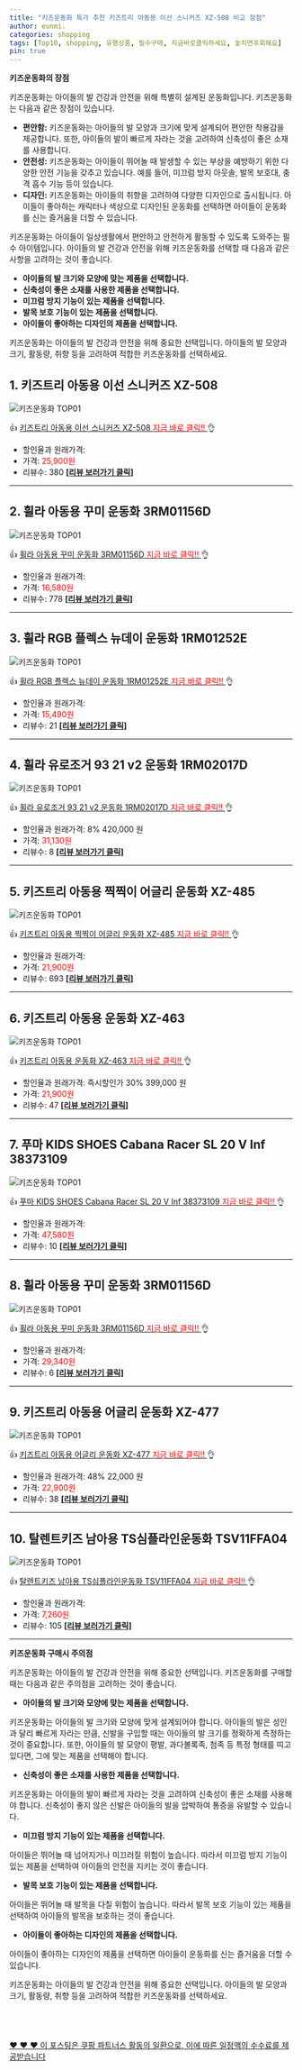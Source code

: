 ```yaml
---
title: "키즈운동화 특가 추천 키즈트리 아동용 이선 스니커즈 XZ-508 비교 장점"
author: eunmi.
categories: shopping
tags: [Top10, shopping, 유행상품, 필수구매, 지금바로클릭하세요, 놓치면후회해요]
pin: true
---
```

**키즈운동화의 장점**

키즈운동화는 아이들의 발 건강과 안전을 위해 특별히 설계된 운동화입니다. 키즈운동화는 다음과 같은 장점이 있습니다.

* **편안함:** 키즈운동화는 아이들의 발 모양과 크기에 맞게 설계되어 편안한 착용감을 제공합니다. 또한, 아이들의 발이 빠르게 자라는 것을 고려하여 신축성이 좋은 소재를 사용합니다.
* **안전성:** 키즈운동화는 아이들이 뛰어놀 때 발생할 수 있는 부상을 예방하기 위한 다양한 안전 기능을 갖추고 있습니다. 예를 들어, 미끄럼 방지 아웃솔, 발목 보호대, 충격 흡수 기능 등이 있습니다.
* **디자인:** 키즈운동화는 아이들의 취향을 고려하여 다양한 디자인으로 출시됩니다. 아이들이 좋아하는 캐릭터나 색상으로 디자인된 운동화를 선택하면 아이들이 운동화를 신는 즐거움을 더할 수 있습니다.

키즈운동화는 아이들이 일상생활에서 편안하고 안전하게 활동할 수 있도록 도와주는 필수 아이템입니다. 아이들의 발 건강과 안전을 위해 키즈운동화를 선택할 때 다음과 같은 사항을 고려하는 것이 좋습니다.

* **아이들의 발 크기와 모양에 맞는 제품을 선택합니다.**
* **신축성이 좋은 소재를 사용한 제품을 선택합니다.**
* **미끄럼 방지 기능이 있는 제품을 선택합니다.**
* **발목 보호 기능이 있는 제품을 선택합니다.**
* **아이들이 좋아하는 디자인의 제품을 선택합니다.**

키즈운동화는 아이들의 발 건강과 안전을 위해 중요한 선택입니다. 아이들의 발 모양과 크기, 활동량, 취향 등을 고려하여 적합한 키즈운동화를 선택하세요.

   

## 1. 키즈트리 아동용 이선 스니커즈 XZ-508

![키즈운동화 TOP01](https://thumbnail10.coupangcdn.com/thumbnails/remote/230x230ex/image/rs_quotation_api/b1k7jj6g/64dd7ae488824a0b88e32b94b7ed1dbe.jpg)


👍 [키즈트리 아동용 이선 스니커즈 XZ-508 <font color=red> 지금 바로 클릭!! </font> ](https://link.coupang.com/re/AFFSDP?lptag=AF3617701&subid=GithubCoopas&pageKey=7232893353&traceid=V0-153&itemId=18357622505&vendorItemId=85501424807) 👌 


- 할인율과 원래가격: 
- 가격: <span style='color:red'>25,900원</span>
- 리뷰수: 380  [**[리뷰 보러가기 클릭]**](https://link.coupang.com/re/AFFSDP?lptag=AF3617701&subid=GithubCoopas&pageKey=7232893353&traceid=V0-153&itemId=18357622505&vendorItemId=85501424807)

---


   

## 2. 휠라 아동용 꾸미 운동화 3RM01156D

![키즈운동화 TOP01](https://thumbnail8.coupangcdn.com/thumbnails/remote/230x230ex/image/rs_quotation_api/obln6p25/0714b941d5984fbfbf02a9cb63933816.jpg)


👍 [휠라 아동용 꾸미 운동화 3RM01156D <font color=red> 지금 바로 클릭!! </font> ](https://link.coupang.com/re/AFFSDP?lptag=AF3617701&subid=GithubCoopas&pageKey=4841307775&traceid=V0-153&itemId=6257151521&vendorItemId=73453010438) 👌 


- 할인율과 원래가격: 
- 가격: <span style='color:red'>16,580원</span>
- 리뷰수: 778  [**[리뷰 보러가기 클릭]**](https://link.coupang.com/re/AFFSDP?lptag=AF3617701&subid=GithubCoopas&pageKey=4841307775&traceid=V0-153&itemId=6257151521&vendorItemId=73453010438)

---


   

## 3. 휠라 RGB 플렉스 뉴데이 운동화 1RM01252E

![키즈운동화 TOP01](https://thumbnail10.coupangcdn.com/thumbnails/remote/230x230ex/image/retail/images/1775996705100439-31959120-8ce4-4d9a-ad24-34e4a8081f49.jpg)


👍 [휠라 RGB 플렉스 뉴데이 운동화 1RM01252E <font color=red> 지금 바로 클릭!! </font> ](https://link.coupang.com/re/AFFSDP?lptag=AF3617701&subid=GithubCoopas&pageKey=6329093492&traceid=V0-153&itemId=13227162859&vendorItemId=80485326260) 👌 


- 할인율과 원래가격: 
- 가격: <span style='color:red'>15,490원</span>
- 리뷰수: 21  [**[리뷰 보러가기 클릭]**](https://link.coupang.com/re/AFFSDP?lptag=AF3617701&subid=GithubCoopas&pageKey=6329093492&traceid=V0-153&itemId=13227162859&vendorItemId=80485326260)

---


   

## 4. 휠라 유로조거 93 21 v2 운동화 1RM02017D

![키즈운동화 TOP01](https://thumbnail9.coupangcdn.com/thumbnails/remote/230x230ex/image/rs_quotation_api/8os2baxf/a05c244db3554b22b3774e5c2ac6f227.jpg)


👍 [휠라 유로조거 93 21 v2 운동화 1RM02017D <font color=red> 지금 바로 클릭!! </font> ](https://link.coupang.com/re/AFFSDP?lptag=AF3617701&subid=GithubCoopas&pageKey=6143508817&traceid=V0-153&itemId=11804427963&vendorItemId=79077981112) 👌 


- 할인율과 원래가격: 8%  420,000   원
- 가격: <span style='color:red'>31,130원</span>
- 리뷰수: 8  [**[리뷰 보러가기 클릭]**](https://link.coupang.com/re/AFFSDP?lptag=AF3617701&subid=GithubCoopas&pageKey=6143508817&traceid=V0-153&itemId=11804427963&vendorItemId=79077981112)

---


   

## 5. 키즈트리 아동용 찍찍이 어글리 운동화 XZ-485

![키즈운동화 TOP01](https://thumbnail10.coupangcdn.com/thumbnails/remote/230x230ex/image/retail/images/2022/08/25/18/0/55059ee2-6225-48c3-af8b-16d83fbb7084.jpg)


👍 [키즈트리 아동용 찍찍이 어글리 운동화 XZ-485 <font color=red> 지금 바로 클릭!! </font> ](https://link.coupang.com/re/AFFSDP?lptag=AF3617701&subid=GithubCoopas&pageKey=6732372781&traceid=V0-153&itemId=15690015693&vendorItemId=82904857189) 👌 


- 할인율과 원래가격: 
- 가격: <span style='color:red'>21,900원</span>
- 리뷰수: 693  [**[리뷰 보러가기 클릭]**](https://link.coupang.com/re/AFFSDP?lptag=AF3617701&subid=GithubCoopas&pageKey=6732372781&traceid=V0-153&itemId=15690015693&vendorItemId=82904857189)

---


   

## 6. 키즈트리 아동용 운동화 XZ-463

![키즈운동화 TOP01](https://thumbnail10.coupangcdn.com/thumbnails/remote/230x230ex/image/rs_quotation_api/ry1hlzmc/b963ee34821f470b9ad6466012d92561.jpg)


👍 [키즈트리 아동용 운동화 XZ-463 <font color=red> 지금 바로 클릭!! </font> ](https://link.coupang.com/re/AFFSDP?lptag=AF3617701&subid=GithubCoopas&pageKey=6063966773&traceid=V0-153&itemId=11164632039&vendorItemId=78442747937) 👌 


- 할인율과 원래가격: 즉시할인가 30%  399,000   원
- 가격: <span style='color:red'>21,900원</span>
- 리뷰수: 47  [**[리뷰 보러가기 클릭]**](https://link.coupang.com/re/AFFSDP?lptag=AF3617701&subid=GithubCoopas&pageKey=6063966773&traceid=V0-153&itemId=11164632039&vendorItemId=78442747937)

---


   

## 7. 푸마 KIDS SHOES Cabana Racer SL 20 V Inf 38373109

![키즈운동화 TOP01](https://thumbnail10.coupangcdn.com/thumbnails/remote/230x230ex/image/rs_quotation_api/hf34s6hi/07e0deac4ae84abc81b1a2bb3be6725b.jpg)


👍 [푸마 KIDS SHOES Cabana Racer SL 20 V Inf 38373109 <font color=red> 지금 바로 클릭!! </font> ](https://link.coupang.com/re/AFFSDP?lptag=AF3617701&subid=GithubCoopas&pageKey=7215060038&traceid=V0-153&itemId=18269123272&vendorItemId=85415400640) 👌 


- 할인율과 원래가격: 
- 가격: <span style='color:red'>47,580원</span>
- 리뷰수: 10  [**[리뷰 보러가기 클릭]**](https://link.coupang.com/re/AFFSDP?lptag=AF3617701&subid=GithubCoopas&pageKey=7215060038&traceid=V0-153&itemId=18269123272&vendorItemId=85415400640)

---


   

## 8. 휠라 아동용 꾸미 운동화 3RM01156D

![키즈운동화 TOP01](https://thumbnail10.coupangcdn.com/thumbnails/remote/230x230ex/image/rs_quotation_api/mtzmccug/0610722523da4cd1889350f96d3747f4.jpg)


👍 [휠라 아동용 꾸미 운동화 3RM01156D <font color=red> 지금 바로 클릭!! </font> ](https://link.coupang.com/re/AFFSDP?lptag=AF3617701&subid=GithubCoopas&pageKey=4841306425&traceid=V0-153&itemId=6257148318&vendorItemId=73438068293) 👌 


- 할인율과 원래가격: 
- 가격: <span style='color:red'>29,340원</span>
- 리뷰수: 6  [**[리뷰 보러가기 클릭]**](https://link.coupang.com/re/AFFSDP?lptag=AF3617701&subid=GithubCoopas&pageKey=4841306425&traceid=V0-153&itemId=6257148318&vendorItemId=73438068293)

---


   

## 9. 키즈트리 아동용 어글리 운동화 XZ-477

![키즈운동화 TOP01](https://thumbnail6.coupangcdn.com/thumbnails/remote/230x230ex/image/retail/images/3480926591188546-9226cb93-05c7-4657-9eec-2e766ad65aad.jpg)


👍 [키즈트리 아동용 어글리 운동화 XZ-477 <font color=red> 지금 바로 클릭!! </font> ](https://link.coupang.com/re/AFFSDP?lptag=AF3617701&subid=GithubCoopas&pageKey=6500775442&traceid=V0-153&itemId=14311001006&vendorItemId=81555694491) 👌 


- 할인율과 원래가격: 48%  22,000   원
- 가격: <span style='color:red'>22,900원</span>
- 리뷰수: 38  [**[리뷰 보러가기 클릭]**](https://link.coupang.com/re/AFFSDP?lptag=AF3617701&subid=GithubCoopas&pageKey=6500775442&traceid=V0-153&itemId=14311001006&vendorItemId=81555694491)

---


   

## 10. 탈렌트키즈 남아용 TS심플라인운동화 TSV11FFA04

![키즈운동화 TOP01](https://thumbnail6.coupangcdn.com/thumbnails/remote/230x230ex/image/rs_quotation_api/5anbrgss/85c1e0add03946c280181b4e3bba98d6.jpg)


👍 [탈렌트키즈 남아용 TS심플라인운동화 TSV11FFA04 <font color=red> 지금 바로 클릭!! </font> ](https://link.coupang.com/re/AFFSDP?lptag=AF3617701&subid=GithubCoopas&pageKey=6281981418&traceid=V0-153&itemId=12904087766&vendorItemId=80168992535) 👌 


- 할인율과 원래가격: 
- 가격: <span style='color:red'>7,260원</span>
- 리뷰수: 105  [**[리뷰 보러가기 클릭]**](https://link.coupang.com/re/AFFSDP?lptag=AF3617701&subid=GithubCoopas&pageKey=6281981418&traceid=V0-153&itemId=12904087766&vendorItemId=80168992535)

---
**키즈운동화 구매시 주의점**

키즈운동화는 아이들의 발 건강과 안전을 위해 중요한 선택입니다. 키즈운동화를 구매할 때는 다음과 같은 주의점을 고려하는 것이 좋습니다.

* **아이들의 발 크기와 모양에 맞는 제품을 선택합니다.**

키즈운동화는 아이들의 발 크기와 모양에 맞게 설계되어야 합니다. 아이들의 발은 성인과 달리 빠르게 자라는 만큼, 신발을 구입할 때는 아이들의 발 크기를 정확하게 측정하는 것이 중요합니다. 또한, 아이들의 발 모양이 평발, 과다볼록족, 첨족 등 특정 형태를 띠고 있다면, 그에 맞는 제품을 선택해야 합니다.

* **신축성이 좋은 소재를 사용한 제품을 선택합니다.**

키즈운동화는 아이들의 발이 빠르게 자라는 것을 고려하여 신축성이 좋은 소재를 사용해야 합니다. 신축성이 좋지 않은 신발은 아이들의 발을 압박하여 통증을 유발할 수 있습니다.

* **미끄럼 방지 기능이 있는 제품을 선택합니다.**

아이들은 뛰어놀 때 넘어지거나 미끄러질 위험이 높습니다. 따라서 미끄럼 방지 기능이 있는 제품을 선택하여 아이들의 안전을 지키는 것이 좋습니다.

* **발목 보호 기능이 있는 제품을 선택합니다.**

아이들은 뛰어놀 때 발목을 다칠 위험이 높습니다. 따라서 발목 보호 기능이 있는 제품을 선택하여 아이들의 발목을 보호하는 것이 좋습니다.

* **아이들이 좋아하는 디자인의 제품을 선택합니다.**

아이들이 좋아하는 디자인의 제품을 선택하면 아이들이 운동화를 신는 즐거움을 더할 수 있습니다.

키즈운동화는 아이들의 발 건강과 안전을 위해 중요한 선택입니다. 아이들의 발 모양과 크기, 활동량, 취향 등을 고려하여 적합한 키즈운동화를 선택하세요.<br><br><br><br><br> [ ❤ ❤ ❤ 이 포스팅은 쿠팡 파트너스 활동의 일환으로, 이에 따른 일정액의 수수료를 제공받습니다](https://link.coupang.com/a/bcEFyh)